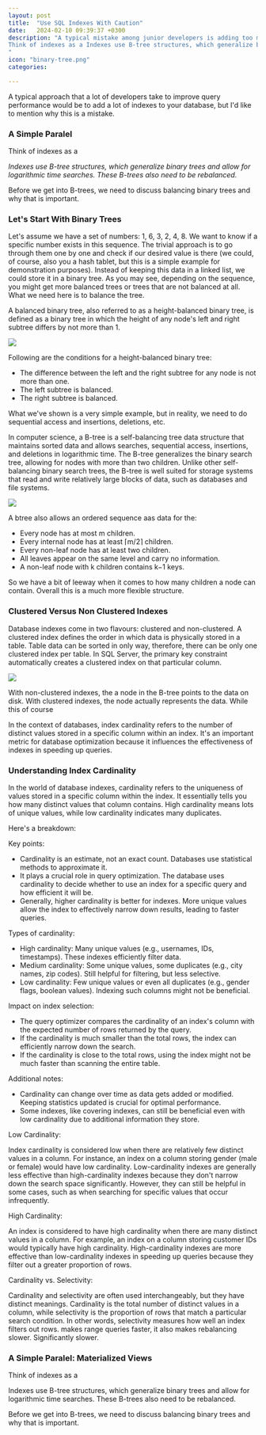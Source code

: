 ```yaml
---
layout: post
title:  "Use SQL Indexes With Caution"
date:   2024-02-10 09:39:37 +0300
description: "A typical mistake among junior developers is adding too many indexes to tables in SQL databases, way more than it would be necessary. On first impression, it wouldn't look like they would be a big deal, but that's not the case. A Simple Paralel:
Think of indexes as a Indexes use B-tree structures, which generalize binary trees and allow for logarithmic time searches. These B-trees also need to be rebalanced. Before we get into B-trees, we need to discuss balancing binary trees and why that is important.
"
icon: "binary-tree.png"
categories: 

---
```

A typical approach that a lot of developers take to improve query performance would be to add a lot of indexes to your database, but I'd like to mention why this is a mistake.

### A Simple Paralel
Think of indexes as a 

*Indexes use B-tree structures, which generalize binary trees and allow for logarithmic time searches. These B-trees also need to be rebalanced.*

Before we get into B-trees, we need to discuss balancing binary trees and why that is important.

### Let's Start With Binary Trees
Let's assume we have a set of numbers: 1, 6, 3, 2, 4, 8. We want to know if a specific number exists in this sequence. The trivial approach is to go through them one by one and check if our desired value is there (we could, of course, also you a hash tablet, but this is a simple example for demonstration purposes). Instead of keeping this data in a linked list, we could store it in a binary tree. As you may see, depending on the sequence, you might get more balanced trees or trees that are not balanced at all. What we need here is to balance the tree.
 
A balanced binary tree, also referred to as a height-balanced binary tree, is defined as a binary tree in which the height of any node's left and right subtree differs by not more than 1.

<img src="unbalanced.png" class="img" />

Following are the conditions for a height-balanced binary tree:

* The difference between the left and the right subtree for any node is not more than one.
* The left subtree is balanced.
* The right subtree is balanced.

What we've shown is a very simple example, but in reality, we need to do sequential access and insertions, deletions, etc.

In computer science, a B-tree is a self-balancing tree data structure that maintains sorted data and allows searches, sequential access, insertions, and deletions in logarithmic time. The B-tree generalizes the binary search tree, allowing for nodes with more than two children. Unlike other self-balancing binary search trees, the B-tree is well suited for storage systems that read and write relatively large blocks of data, such as databases and file systems.

<img src="b-tree.jpeg" class="img" />

A btree also allows an ordered sequence aas data for the:
 
* Every node has at most m children.
* Every internal node has at least ⌈m/2⌉ children.
* Every non-leaf node has at least two children.
* All leaves appear on the same level and carry no information.
* A non-leaf node with k children contains k−1 keys.

So we have a bit of leeway when it comes to how many children a node can contain. Overall this is a much more flexible structure.

### Clustered Versus Non Clustered Indexes
Database indexes come in two flavours: clustered and non-clustered. A clustered index defines the order in which data is physically stored in a table. Table data can be sorted in only way, therefore, there can be only one clustered index per table. In SQL Server, the primary key constraint automatically creates a clustered index on that particular column.

<img src="clustered.webp" class="img" />

With non-clustered indexes, the a node in the B-tree points to the data on disk. With clustered indexes, the node actually represents the data. While this of course

In the context of databases, index cardinality refers to the number of distinct values stored in a specific column within an index. It's an important metric for database optimization because it influences the effectiveness of indexes in speeding up queries.

### Understanding Index Cardinality


In the world of database indexes, cardinality refers to the uniqueness of values stored in a specific column within the index. It essentially tells you how many distinct values that column contains. High cardinality means lots of unique values, while low cardinality indicates many duplicates.

Here's a breakdown:

Key points:

* Cardinality is an estimate, not an exact count. Databases use statistical methods to approximate it.
* It plays a crucial role in query optimization. The database uses cardinality to decide whether to use an index for a specific query and how efficient it will be.
* Generally, higher cardinality is better for indexes. More unique values allow the index to effectively narrow down results, leading to faster queries.

Types of cardinality:

* High cardinality: Many unique values (e.g., usernames, IDs, timestamps). These indexes efficiently filter data.
* Medium cardinality: Some unique values, some duplicates (e.g., city names, zip codes). Still helpful for filtering, but less selective.
* Low cardinality: Few unique values or even all duplicates (e.g., gender flags, boolean values). Indexing such columns might not be beneficial.

Impact on index selection:

* The query optimizer compares the cardinality of an index's column with the expected number of rows returned by the query.
* If the cardinality is much smaller than the total rows, the index can efficiently narrow down the search.
* If the cardinality is close to the total rows, using the index might not be much faster than scanning the entire table.

Additional notes:

* Cardinality can change over time as data gets added or modified. Keeping statistics updated is crucial for optimal performance.
* Some indexes, like covering indexes, can still be beneficial even with low cardinality due to additional information they store.


Low Cardinality:

Index cardinality is considered low when there are relatively few distinct values in a column. For instance, an index on a column storing gender (male or female) would have low cardinality. Low-cardinality indexes are generally less effective than high-cardinality indexes because they don't narrow down the search space significantly. However, they can still be helpful in some cases, such as when searching for specific values that occur infrequently.

High Cardinality:

An index is considered to have high cardinality when there are many distinct values in a column. For example, an index on a column storing customer IDs would typically have high cardinality. High-cardinality indexes are more effective than low-cardinality indexes in speeding up queries because they filter out a greater proportion of rows.

Cardinality vs. Selectivity:

Cardinality and selectivity are often used interchangeably, but they have distinct meanings. Cardinality is the total number of distinct values in a column, while selectivity is the proportion of rows that match a particular search condition. In other words, selectivity measures how well an index filters out rows. makes range queries faster, it also makes rebalancing slower. Significantly slower.

### A Simple Paralel: Materialized Views
Think of indexes as a

Indexes use B-tree structures, which generalize binary trees and allow for logarithmic time searches. These B-trees also need to be rebalanced.

Before we get into B-trees, we need to discuss balancing binary trees and why that is important.

